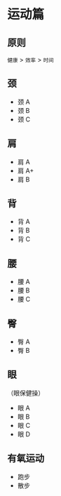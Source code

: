 # 运动篇

## 原则

`健康` > `效率` > `时间`

## 颈

* 颈 A
* 颈 B
* 颈 C

## 肩

* 肩 A
* 肩 A+
* 肩 B

## 背

* 背 A
* 背 B
* 背 C

## 腰

* 腰 A
* 腰 B
* 腰 C

## 臀

* 臀 A
* 臀 B

## 眼

（眼保健操）

* 眼 A
* 眼 B
* 眼 C
* 眼 D

## 有氧运动

* 跑步
* 散步
